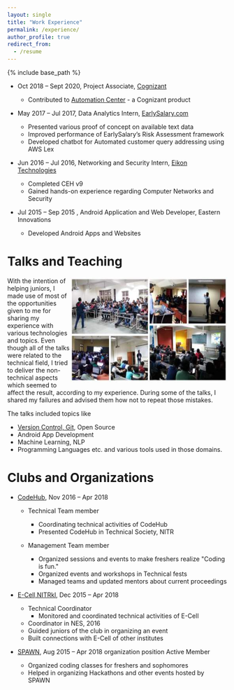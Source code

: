 ```yaml
---
layout: single
title: "Work Experience"
permalink: /experience/
author_profile: true
redirect_from:
  - /resume
---
```


{% include base_path %}
<!-- Work Experience
======  -->
* Oct 2018 – Sept 2020, Project Associate, [Cognizant](https://www.cognizant.com/)
  * Contributed to [Automation Center](https://www.cognizant.com/automation-center) - a Cognizant product

* May 2017 – Jul 2017, Data Analytics Intern, [EarlySalary.com](http://earlysalary.com/)
  * Presented various proof of concept on available text data
  * Improved performance of EarlySalary’s Risk Assessment framework
  * Developed chatbot for Automated customer query addressing using AWS Lex

* Jun 2016 – Jul 2016, Networking and Security Intern, [Eikon Technologies](http://eikontech.net/)
  * Completed CEH v9
  * Gained hands-on experience regarding Computer Networks and Security

* Jul 2015 – Sep 2015 , Android Application and Web Developer, Eastern Innovations
  * Developed Android Apps and Websites
 

<!--- {% comment %} 
Publications
======
  <ul>{% for post in site.publications %}
    {% include archive-single-cv.html %}
  {% endfor %}</ul>  
{% endcomment %} --->


Talks and Teaching
======
<img align="right" src="https://github.com/thepurpleowl/thepurpleowl.github.io/blob/master/images/talk_collage.jpg?raw=true" height="240"  width="360">
With the intention of helping juniors, I made use of most of the opportunities given to me for sharing my experience with various technologies and topics. Even though all of the talks were related to the technical field, I tried to deliver the non-technical aspects which seemed to affect the result, according to my experience. During some of the talks, I shared my failures and advised them how not to repeat those mistakes.  
  
The talks included topics like
* [Version Control, Git](https://goo.gl/uq9qdC),  Open Source
* Android App Development
* Machine Learning, NLP 
* Programming Languages etc. and various tools used in those domains.

<!--- <div class="talks">
  <div>
    <div style="float: left; width: 60%;">
    <img align="right" src="https://github.com/thepurpleowl/thepurpleowl.github.io/blob/master/images/Talk_1.jpg" height="180"  width="270">
    </div>
    <div style="float: left; width: 40%;">
     With the intention of helping juniors, I made use of most of the opportunities given to me for sharing my experience with various technologies and topics. Even though all of the talks were related to the technical field, I tried to deliver the non-technical aspects which seemed to affect the result, according to my experience. During some of the talks, I shared my failures and advised them how not to repeat those mistakes.
      <br><br><br>
    </div>
  </div>
  <div>
    <div style="float: left; width: 40%;">
    <img align="left" src="https://github.com/thepurpleowl/thepurpleowl.github.io/blob/master/images/Talk_2.jpg" height="180"  width="270">
    </div>
    <div style="float: left; width: 60%;">
    Topics of the talks included Version Control, Git, Android App Development, Open Source, Programming Languages, Machine Learning, NLP, etc. and various tools used for those domains.
      <br><br><br><br><br>
    </div>
  </div>
</div> --->

Clubs and Organizations
======
* [CodeHub](https://www.facebook.com/codehub/), Nov 2016 – Apr 2018 
  * Technical Team member 
    * Coordinating technical activities of CodeHub
    * Presented CodeHub in Technical Society, NITR

  * Management Team member 
    * Organized sessions and events to make freshers realize "Coding is fun."
    * Organized events and workshops in Technical fests
    * Managed teams and updated mentors about current proceedings
    
* [E-Cell,NITRkl](http://ecell.nitrkl.ac.in/), Dec 2015 – Apr 2018 
  * Technical Coordinator 
    * Monitored and coordinated technical activities of E-Cell
  * Coordinator in NES, 2016
  * Guided juniors of the club in organizing an event
  * Built connections with E-Cell of other institutes
  
* [SPAWN](https://www.facebook.com/spawn.nitr/), Aug 2015 – Apr 2018 organization position Active Member
  * Organized coding classes for freshers and sophomores
  * Helped in organizing Hackathons and other events hosted by SPAWN
  
  <!--- {% comment %} 
<ul>{% for post in site.talks %}
  {% include archive-single-talk-cv.html %}
{% endfor %}</ul>  
<ul>{% for post in site.teaching %}
  {% include archive-single-cv.html %}
{% endfor %}</ul>
{% endcomment %} --->
